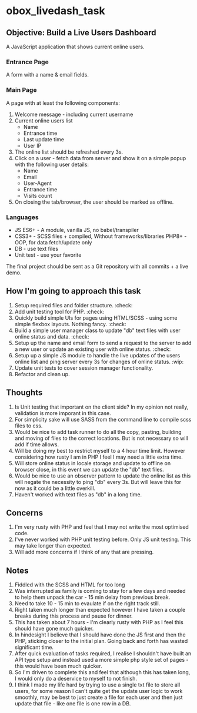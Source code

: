 # obox_livedash_task

## Objective: Build a Live Users Dashboard
A JavaScript application that shows current online users. 

### Entrance Page
A form with a name & email fields.

### Main Page
A page with at least the following components:
1. Welcome message - including current username
2. Current online users list
    - Name
    - Entrance time
    - Last update time
    - User IP
3. The online list should be refreshed every 3s.
4. Click on a user - fetch data from server and show it on a simple popup with the following
user details:
    - Name
    - Email
    - User-Agent
    - Entrance time
    - Visits count
5. On closing the tab/browser, the user should be marked as offline. 

### Languages

- JS ES6+ - A module, vanilla JS, no babel/transpiler
- CSS3+ - SCSS files + compiled, Without frameworks/libraries PHP8+ - OOP, for data fetch/update only
- DB - use text files
- Unit test - use your favorite

The final project should be sent as a Git repository with all commits + a live demo.

## How I'm going to approach this task
1. Setup required files and folder structure. :check:
2. Add unit testing tool for PHP. :check:
3. Quickly build simple UIs for pages using HTML/SCSS - using some simple flexbox layouts. Nothing fancy. :check:
4. Build a simple user manager class to update "db" text files with user online status and data. :check:
5. Setup up the name and email form to send a request to the server to add a new user or update an existing user with online status. :check:
6. Setup up a simple JS module to handle the live updates of the users online list and ping server every 3s for changes of online status. :wip:
7. Update unit tests to cover session manager functionality.
8. Refactor and clean up.

## Thoughts
1. Is Unit testing that important on the client side? In my opinion not really, validation is more imporant in this case.
2. For simplicity sake will use SASS from the command line to compile scss files to css.
3. Would be nice to add task runner to do all the copy, pasting, building and moving of files to the correct locations. But is not necessary so will add if time allows.
4. Will be doing my best to restrict myself to a 4 hour time limit. However considering how rusty I am in PHP I feel I may need a little extra time.
5. Will store online status in locale storage and update to offline on browser close, in this event we can update the "db" text files. 
6. Would be nice to use an observer pattern to update the online list as this will negate the necessity to ping "db" every 3s. But will leave this for now as it could be a little overkill.
7. Haven't worked with text files as "db" in a long time. 

## Concerns
1. I'm very rusty with PHP and feel that I may not write the most optimised code.
2. I've never worked with PHP unit testing before. Only JS unit testing. This may take longer than expected. 
3. Will add more concerns if I think of any that are pressing. 


## Notes 
1. Fiddled with the SCSS and HTML for too long
2. Was interrupted as family is coming to stay for a few days and needed to help them unpack the car - 15 min delay from previous break.
3. Need to take 10 - 15 min to evaulate if on the right track still.
4. Right taken much longer than expected however I have taken a couple breaks during this process and pause for dinner.
5. This has taken about 7 hours - I'm clearly rusty with PHP as I feel this should have gone much quicker.
6. In hindesight I believe that I should have done the JS first and then the PHP, sticking closer to the initial plan. Going back and forth has wasted significant time. 
7. After quick evaluation of tasks required, I realise I shouldn't have built an API type setup and instead used a more simple php style set of pages - this would have been much quicker.
8. So I'm driven to complete this and feel that although this has taken long, I would only do a deservice to myself to not finish.
9. I think I made my life hard by trying to use a single txt file to store all users, for some reason I can't quite get the update user logic to work smoothly, may be best to just create a file for each user and then just update that file - like one file is one row in a DB.